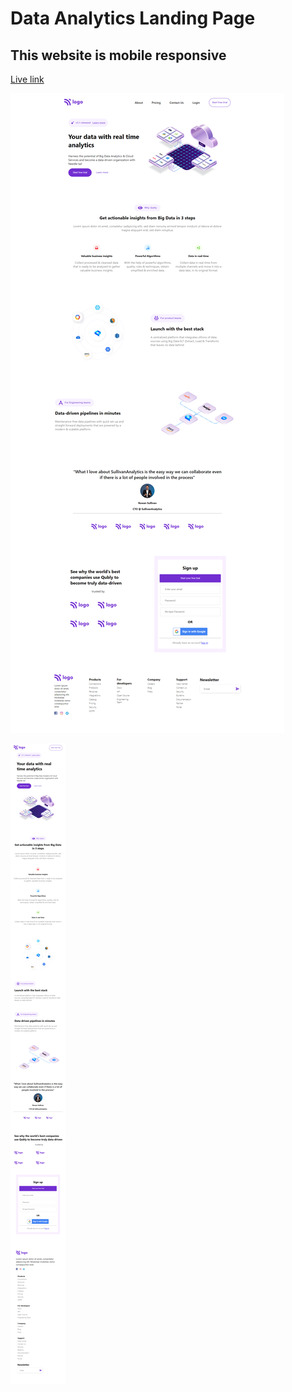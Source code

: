 # Data Analytics Landing Page
## This website is mobile responsive

[Live link](https://relaxed-gnome-aa86e3.netlify.app)

![Desktop-site](./images/desktop-site.png)

![Mobile-site](./images/mobile-site.png)